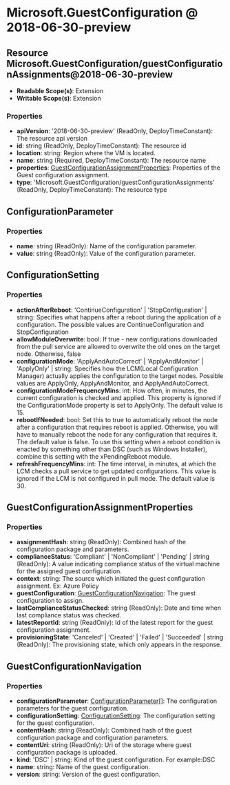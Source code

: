 # Microsoft.GuestConfiguration @ 2018-06-30-preview

## Resource Microsoft.GuestConfiguration/guestConfigurationAssignments@2018-06-30-preview
* **Readable Scope(s)**: Extension
* **Writable Scope(s)**: Extension
### Properties
* **apiVersion**: '2018-06-30-preview' (ReadOnly, DeployTimeConstant): The resource api version
* **id**: string (ReadOnly, DeployTimeConstant): The resource id
* **location**: string: Region where the VM is located.
* **name**: string (Required, DeployTimeConstant): The resource name
* **properties**: [GuestConfigurationAssignmentProperties](#guestconfigurationassignmentproperties): Properties of the Guest configuration assignment.
* **type**: 'Microsoft.GuestConfiguration/guestConfigurationAssignments' (ReadOnly, DeployTimeConstant): The resource type

## ConfigurationParameter
### Properties
* **name**: string (ReadOnly): Name of the configuration parameter.
* **value**: string (ReadOnly): Value of the configuration parameter.

## ConfigurationSetting
### Properties
* **actionAfterReboot**: 'ContinueConfiguration' | 'StopConfiguration' | string: Specifies what happens after a reboot during the application of a configuration. The possible values are ContinueConfiguration and StopConfiguration
* **allowModuleOverwrite**: bool: If true - new configurations downloaded from the pull service are allowed to overwrite the old ones on the target node. Otherwise, false
* **configurationMode**: 'ApplyAndAutoCorrect' | 'ApplyAndMonitor' | 'ApplyOnly' | string: Specifies how the LCM(Local Configuration Manager) actually applies the configuration to the target nodes. Possible values are ApplyOnly, ApplyAndMonitor, and ApplyAndAutoCorrect.
* **configurationModeFrequencyMins**: int: How often, in minutes, the current configuration is checked and applied. This property is ignored if the ConfigurationMode property is set to ApplyOnly. The default value is 15.
* **rebootIfNeeded**: bool: Set this to true to automatically reboot the node after a configuration that requires reboot is applied. Otherwise, you will have to manually reboot the node for any configuration that requires it. The default value is false. To use this setting when a reboot condition is enacted by something other than DSC (such as Windows Installer), combine this setting with the xPendingReboot module.
* **refreshFrequencyMins**: int: The time interval, in minutes, at which the LCM checks a pull service to get updated configurations. This value is ignored if the LCM is not configured in pull mode. The default value is 30.

## GuestConfigurationAssignmentProperties
### Properties
* **assignmentHash**: string (ReadOnly): Combined hash of the configuration package and parameters.
* **complianceStatus**: 'Compliant' | 'NonCompliant' | 'Pending' | string (ReadOnly): A value indicating compliance status of the virtual machine for the assigned guest configuration.
* **context**: string: The source which initiated the guest configuration assignment. Ex: Azure Policy
* **guestConfiguration**: [GuestConfigurationNavigation](#guestconfigurationnavigation): The guest configuration to assign.
* **lastComplianceStatusChecked**: string (ReadOnly): Date and time when last compliance status was checked.
* **latestReportId**: string (ReadOnly): Id of the latest report for the guest configuration assignment.
* **provisioningState**: 'Canceled' | 'Created' | 'Failed' | 'Succeeded' | string (ReadOnly): The provisioning state, which only appears in the response.

## GuestConfigurationNavigation
### Properties
* **configurationParameter**: [ConfigurationParameter](#configurationparameter)[]: The configuration parameters for the guest configuration.
* **configurationSetting**: [ConfigurationSetting](#configurationsetting): The configuration setting for the guest configuration.
* **contentHash**: string (ReadOnly): Combined hash of the guest configuration package and configuration parameters.
* **contentUri**: string (ReadOnly): Uri of the storage where guest configuration package is uploaded.
* **kind**: 'DSC' | string: Kind of the guest configuration. For example:DSC
* **name**: string: Name of the guest configuration.
* **version**: string: Version of the guest configuration.

